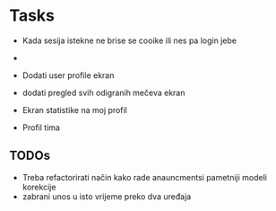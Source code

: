 # Tasks
- Kada sesija istekne ne brise se cooike ili nes pa login jebe
- 

- Dodati user profile ekran
- dodati pregled svih odigranih mečeva ekran
- Ekran statistike na moj profil
- Profil tima

## TODOs
- Treba refactorirati način kako rade anauncmentsi pametniji modeli korekcije
- zabrani unos u isto vrijeme preko dva uređaja
